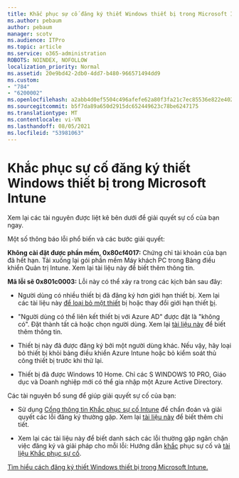 ```yaml
---
title: Khắc phục sự cố đăng ký thiết Windows thiết bị trong Microsoft Intune
ms.author: pebaum
author: pebaum
manager: scotv
ms.audience: ITPro
ms.topic: article
ms.service: o365-administration
ROBOTS: NOINDEX, NOFOLLOW
localization_priority: Normal
ms.assetid: 20e9bd42-2db0-4dd7-b480-966571494dd9
ms.custom:
- "784"
- "6200002"
ms.openlocfilehash: a2abb4d0ef5504c496afefe62a80f3fa21c7ec85536e822e402be33b3617b59e
ms.sourcegitcommit: b5f7da89a650d2915dc652449623c78be6247175
ms.translationtype: MT
ms.contentlocale: vi-VN
ms.lasthandoff: 08/05/2021
ms.locfileid: "53981063"
---
```

# <a name="troubleshoot-issues-with-enrolling-windows-devices-in-microsoft-intune"></a>Khắc phục sự cố đăng ký thiết Windows thiết bị trong Microsoft Intune

Xem lại các tài nguyên được liệt kê bên dưới để giải quyết sự cố của bạn ngay.
  
Một số thông báo lỗi phổ biến và các bước giải quyết:
  
 **Không cài đặt được phần mềm, 0x80cf4017:** Chứng chỉ tài khoản của bạn đã hết hạn. Tải xuống lại gói phần mềm Máy khách PC trong Bảng điều khiển Quản trị Intune. Xem lại tài liệu này để biết thêm thông tin.
  
 **Mã lỗi sẽ 0x801c0003:** Lỗi này có thể xảy ra trong các kịch bản sau đây:
  
-  Người dùng có nhiều thiết bị đã đăng ký hơn giới hạn thiết bị. Xem lại các tài liệu này [để loại bỏ một thiết](https://docs.microsoft.com/intune/devices-wipe) bị hoặc thay đổi giới hạn thiết [bị](https://docs.microsoft.com/intune/enrollment-restrictions-set#set-device-limit-restrictions).

-  "Người dùng có thể liên kết thiết bị với Azure AD" được đặt là "không có". Đặt thành tất cả hoặc chọn người dùng. Xem lại [tài liệu này](https://docs.microsoft.com/azure/active-directory/device-management-azure-portal#configure-device-settings) để biết thêm thông tin.

-  Thiết bị này đã được đăng ký bởi một người dùng khác. Nếu vậy, hãy loại bỏ thiết bị khỏi bảng điều khiển Azure Intune hoặc bỏ kiểm soát thủ công thiết bị trước khi thử lại.

-  Thiết bị đã được Windows 10 Home. Chỉ các S WINDOWS 10 PRO, Giáo dục và Doanh nghiệp mới có thể gia nhập một Azure Active Directory.

Các tài nguyên bổ sung để giúp giải quyết sự cố của bạn:
  
-  Sử dụng [Cổng thông tin Khắc phục sự cố Intune](https://devicemanagement.microsoft.com/#blade/Microsoft_Intune_DeviceSettings/TroubleshootBlade) để chẩn đoán và giải quyết các lỗi đăng ký thường gặp. Xem lại [tài liệu này](https://docs.microsoft.com/intune/help-desk-operators) để biết thêm chi tiết.

-  Xem lại các tài liệu này để biết danh sách các lỗi thường gặp ngăn chặn việc đăng ký và giải pháp cho mỗi lỗi: Hướng dẫn [khắc](https://support.microsoft.com/help/4089533/troubleshooting-windows-device-enrollment-problems-in-microsoft-intune) phục sự cố và [tài liệu Khắc phục sự cố](https://docs.microsoft.com/troubleshoot/mem/intune/troubleshoot-device-enrollment-in-intune).

[Tìm hiểu cách đăng ký thiết Windows thiết bị trong Microsoft Intune.](https://docs.microsoft.com/intune/windows-enroll)
